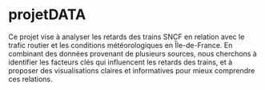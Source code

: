 # projetDATA
Ce projet vise à analyser les retards des trains SNCF en relation avec le trafic routier et les conditions météorologiques en Île-de-France. En combinant des données provenant de plusieurs sources, nous cherchons à identifier les facteurs clés qui influencent les retards des trains, et à proposer des visualisations claires et informatives pour mieux comprendre ces relations.
